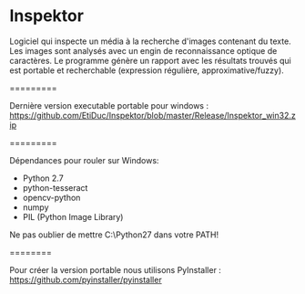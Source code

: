 Inspektor
=========

Logiciel qui inspecte un média à la recherche d'images contenant du texte. Les images sont analysés avec un engin de reconnaissance optique de caractères. Le programme génère un rapport avec les résultats trouvés qui est portable et recherchable (expression régulière, approximative/fuzzy).

=========

Dernière version executable portable pour windows : https://github.com/EtiDuc/Inspektor/blob/master/Release/Inspektor_win32.zip

=========

Dépendances pour rouler sur Windows:
 - Python 2.7
 - python-tesseract
 - opencv-python
 - numpy
 - PIL (Python Image Library)

Ne pas oublier de mettre C:\Python27 dans votre PATH!

========

Pour créer la version portable nous utilisons PyInstaller : https://github.com/pyinstaller/pyinstaller
